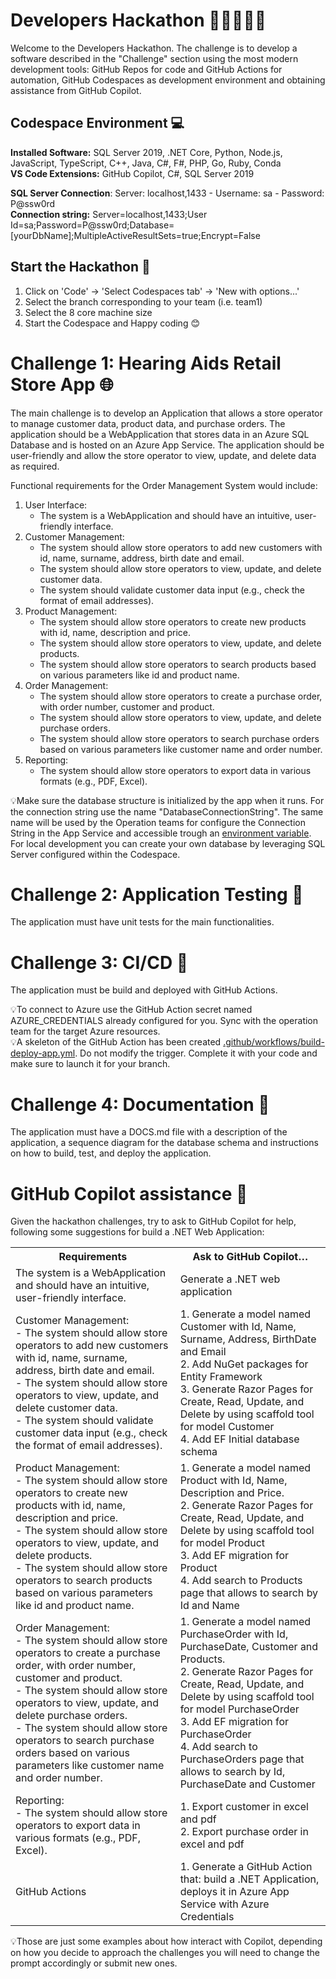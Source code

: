 # Developers Hackathon 👩‍💻👨🏾‍💻
Welcome to the Developers Hackathon. The challenge is to develop a software described in the "Challenge" section using the most modern development tools:  GitHub Repos for code and GitHub Actions for automation, GitHub Codespaces as development environment and obtaining assistance from GitHub Copilot.

## Codespace Environment 💻
**Installed Software:** SQL Server 2019, .NET Core, Python, Node.js, JavaScript, TypeScript, C++, Java, C#, F#,  PHP, Go, Ruby, Conda  
**VS Code Extensions:** GitHub Copilot, C#, SQL Server 2019

**SQL Server Connection**: Server: localhost,1433 - Username: sa - Password: P@ssw0rd  
**Connection string:**  Server=localhost,1433;User Id=sa;Password=P@ssw0rd;Database=[yourDbName];MultipleActiveResultSets=true;Encrypt=False

## Start the Hackathon 🏁
1) Click on 'Code' -> 'Select Codespaces tab' -> 'New with options...' 
2) Select the branch corresponding to your team (i.e. team1)
3) Select the 8 core machine size 
4) Start the Codespace and Happy coding 😊

# Challenge 1: Hearing Aids Retail Store App 🌐

The main challenge is to develop an Application that allows a store operator to manage customer data, product data, and purchase orders. The application should be a WebApplication that stores data in an Azure SQL Database and is hosted on an Azure App Service. The application should be user-friendly and allow the store operator to view, update, and delete data as required.

Functional requirements for the Order Management System would include:

1. User Interface:
   - The system is a WebApplication and should have an intuitive, user-friendly interface.
2. Customer Management:
   - The system should allow store operators to add new customers with id, name, surname, address, birth date and email.
   - The system should allow store operators to view, update, and delete customer data.
   - The system should validate customer data input (e.g., check the format of email addresses).
3. Product Management:
   - The system should allow store operators to create new products with id, name, description and price.
   - The system should allow store operators to view, update, and delete products.
   - The system should allow store operators to search products based on various parameters like id and product name.
4. Order Management:
   - The system should allow store operators to create a purchase order, with order number, customer and product.
   - The system should allow store operators to view, update, and delete purchase orders.
   - The system should allow store operators to search purchase orders based on various parameters like customer name and order number.
5. Reporting:
   - The system should allow store operators to export data in various formats (e.g., PDF, Excel).

💡Make sure the database structure is initialized by the app when it runs. For the connection string use the name "DatabaseConnectionString". The same name will be used by the Operation teams for configure the Connection String in the App Service and accessible trough an [environment variable](https://learn.microsoft.com/en-us/azure/app-service/configure-common?tabs=portal#configure-connection-strings). For local development you can create your own database by leveraging SQL Server configured within the Codespace.

# Challenge 2: Application Testing 🧪
The application must have unit tests for the main functionalities.

# Challenge 3: CI/CD 🚀
The application must be build and deployed with GitHub Actions.

💡To connect to Azure use the GitHub Action secret named AZURE_CREDENTIALS already configured for you. Sync with the operation team for the target Azure resources.  
💡A skeleton of the GitHub Action has been created [.github/workflows/build-deploy-app.yml](.github/workflows/build-deploy-app.yml). Do not modify the trigger. Complete it with your code and make sure to launch it for your branch.


# Challenge 4: Documentation 📝
The application must have a DOCS.md file with a description of the application, a sequence diagram for the database schema and instructions on how to build, test, and deploy the application.

# GitHub Copilot assistance 🤖
Given the hackathon challenges, try to ask to GitHub Copilot for help, following some suggestions for build a .NET Web Application:
<table>
	<tr><th>Requirements</th><th>Ask to GitHub Copilot…</th></tr>
	<tr>
		<td>The system is a WebApplication and should have an intuitive, user-friendly interface.</td>
		<td>Generate a .NET web application</td></tr>
	<tr>
		<td>Customer Management: <br>
		- The system should allow store operators to add new customers with id, name, surname, address, birth date and email. <br>
		- The system should allow store operators to view, update, and delete customer data. <br>
		- The system should validate customer data input (e.g., check the format of email addresses). <br>
		</td>
		<td>
		1. Generate a model named Customer with Id, Name, Surname, Address, BirthDate and Email <br>
		2. Add NuGet packages for Entity Framework  <br>
		3. Generate Razor Pages for Create, Read, Update, and Delete by using scaffold tool for model Customer  <br>
		4. Add EF Initial database schema  <br>
		</td>
	</tr>
	<tr>
		<td>Product Management: <br>
		- The system should allow store operators to create new products with id, name, description and price. <br>
		- The system should allow store operators to view, update, and delete products. <br>
		- The system should allow store operators to search products based on various parameters like id and product name. <br>
		</td>
		<td>
		1. Generate a model named Product with Id, Name, Description and Price.<br>
		2. Generate Razor Pages for Create, Read, Update, and Delete by using scaffold tool for model Product <br>
		3. Add EF migration for Product <br>
		4. Add search to Products page that allows to search by Id and Name <br>
		</td>
	</tr>
	<tr>
		<td>Order Management: <br>
		- The system should allow store operators to create a purchase order, with order number, customer and product. <br>
		- The system should allow store operators to view, update, and delete purchase orders. <br>
		- The system should allow store operators to search purchase orders based on various parameters like customer name and order number. <br>
		</td>
		<td>
		1. Generate a model named PurchaseOrder with Id, PurchaseDate, Customer and Products.<br>
		2. Generate Razor Pages for Create, Read, Update, and Delete by using scaffold tool for model PurchaseOrder <br>
		3. Add EF migration for PurchaseOrder <br>
		4. Add search to PurchaseOrders page that allows to search by Id, PurchaseDate and Customer <br>
		</td>
	</tr>
	<tr>
		<td>
		Reporting: <br>
		- The system should allow store operators to export data in various formats (e.g., PDF, Excel). 
		</td>
		<td>
		1. Export customer in excel and pdf<br>
		2. Export purchase order in excel and pdf
		</td>
	</tr>
	 <tr>
		<td>
		    GitHub Actions
		</td>
		<td>
		1. Generate a GitHub Action that: build a .NET Application, deploys it in Azure App Service with Azure Credentials
		</td>
	</tr>
</table>

💡Those are just some examples about how interact with Copilot, depending on how you decide to approach the challenges you will need to change the prompt accordingly or submit new ones.
